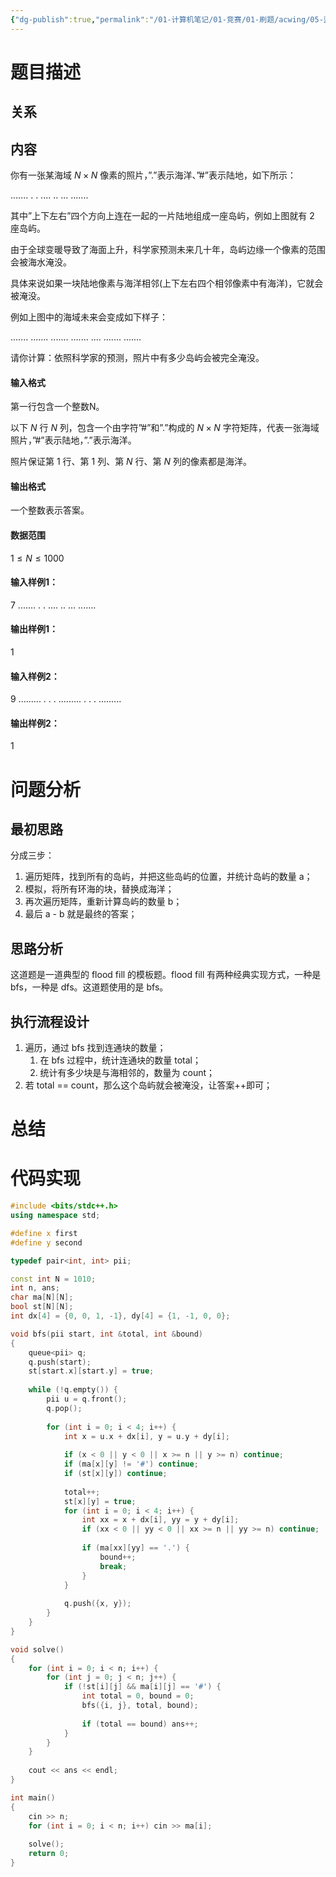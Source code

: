 ```yaml
---
{"dg-publish":true,"permalink":"/01-计算机笔记/01-竞赛/01-刷题/acwing/05-蓝桥杯/019-1233-全球变暖/","tags":["personal/blog","algorithm/graph/flood_fill","algorithm/bfs","algorithm/dfs"]}
---
```



# 题目描述
## 关系

## 内容
你有一张某海域 $N \times N$ 像素的照片，”.”表示海洋、”#”表示陆地，如下所示：

.......
.
.
....
..
...
.......

其中”上下左右”四个方向上连在一起的一片陆地组成一座岛屿，例如上图就有 $2$ 座岛屿。

由于全球变暖导致了海面上升，科学家预测未来几十年，岛屿边缘一个像素的范围会被海水淹没。

具体来说如果一块陆地像素与海洋相邻(上下左右四个相邻像素中有海洋)，它就会被淹没。

例如上图中的海域未来会变成如下样子：

.......
.......
.......
.......
....
.......
.......

请你计算：依照科学家的预测，照片中有多少岛屿会被完全淹没。

#### 输入格式

第一行包含一个整数N。

以下 $N$ 行 $N$ 列，包含一个由字符”#”和”.”构成的 $N \times N$ 字符矩阵，代表一张海域照片，”#”表示陆地，”.”表示海洋。

照片保证第 $1$ 行、第 $1$ 列、第 $N$ 行、第 $N$ 列的像素都是海洋。

#### 输出格式

一个整数表示答案。

#### 数据范围

$1 \le N \le 1000$

#### 输入样例1：

7
.......
.
.
....
..
...
.......

#### 输出样例1：

1

#### 输入样例2：

9
.........
.
.
.
.........
.
.
.
.........

#### 输出样例2：

1
# 问题分析
## 最初思路
分成三步：
1. 遍历矩阵，找到所有的岛屿，并把这些岛屿的位置，并统计岛屿的数量 a；
2. 模拟，将所有环海的块，替换成海洋；
3. 再次遍历矩阵，重新计算岛屿的数量 b；
4. 最后 a - b 就是最终的答案；
## 思路分析
这道题是一道典型的 flood fill 的模板题。flood fill 有两种经典实现方式，一种是 bfs，一种是 dfs。这道题使用的是 bfs。
## 执行流程设计
1. 遍历，通过 bfs 找到连通块的数量；
	1. 在 bfs 过程中，统计连通块的数量 total；
	2. 统计有多少块是与海相邻的，数量为 count；
2. 若 total == count，那么这个岛屿就会被淹没，让答案++即可；
# 总结

# 代码实现
```c++
#include <bits/stdc++.h>
using namespace std;

#define x first
#define y second

typedef pair<int, int> pii;

const int N = 1010;
int n, ans;
char ma[N][N];
bool st[N][N];
int dx[4] = {0, 0, 1, -1}, dy[4] = {1, -1, 0, 0};

void bfs(pii start, int &total, int &bound) 
{
    queue<pii> q;
    q.push(start);
    st[start.x][start.y] = true;
    
    while (!q.empty()) {
        pii u = q.front();
        q.pop();
        
        for (int i = 0; i < 4; i++) {
            int x = u.x + dx[i], y = u.y + dy[i];
            
            if (x < 0 || y < 0 || x >= n || y >= n) continue;
            if (ma[x][y] != '#') continue;
            if (st[x][y]) continue;
            
            total++;
            st[x][y] = true;
            for (int i = 0; i < 4; i++) {
                int xx = x + dx[i], yy = y + dy[i];
                if (xx < 0 || yy < 0 || xx >= n || yy >= n) continue;
                
                if (ma[xx][yy] == '.') {
                    bound++;
                    break;
                }
            }
            
            q.push({x, y});
        }
    }
}

void solve()
{
    for (int i = 0; i < n; i++) {
        for (int j = 0; j < n; j++) {
            if (!st[i][j] && ma[i][j] == '#') {
                int total = 0, bound = 0;
                bfs({i, j}, total, bound);
                
                if (total == bound) ans++;
            }
        }
    }
    
    cout << ans << endl;
}

int main()
{
    cin >> n;
    for (int i = 0; i < n; i++) cin >> ma[i];
    
    solve();
    return 0;
}
```
